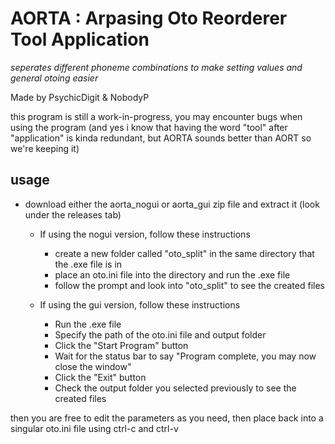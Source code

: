 # AORTA : Arpasing Oto Reorderer Tool Application

*seperates different phoneme combinations to make setting values and general otoing easier*

Made by PsychicDigit & NobodyP

this program is still a work-in-progress, you may encounter bugs when using the program
(and yes i know that having the word "tool" after "application" is kinda redundant, but AORTA sounds better than AORT so we're keeping it)

## usage
- download either the aorta_nogui or aorta_gui zip file and extract it (look under the releases tab)

  - If using the nogui version, follow these instructions
    - create a new folder called "oto_split" in the same directory that the .exe file is in 
    - place an oto.ini file into the directory and run the .exe file
    - follow the prompt and look into "oto_split" to see the created files

  - If using the gui version, follow these instructions
    - Run the .exe file
    - Specify the path of the oto.ini file and output folder
    - Click the "Start Program" button
    - Wait for the status bar to say "Program complete, you may now close the window"
    - Click the "Exit" button
    - Check the output folder you selected previously to see the created files

then you are free to edit the parameters as you need, then place back into a singular oto.ini file using ctrl-c and ctrl-v
